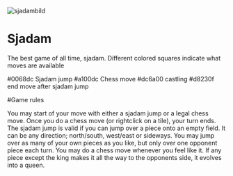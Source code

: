 ![sjadambild](https://user-images.githubusercontent.com/25608141/29970736-0191c5ae-8f26-11e7-9e1d-ab2bc6ce0539.png)

# Sjadam
The best game of all time, sjadam. 
Different colored squares indicate what moves are available

#0068dc Sjadam jump
#a100dc Chess move
#dc6a00 castling
#d8230f end move after sjadam jump

#Game rules

You may start of your move with either a sjadam jump or a legal chess move.
Once you do a chess move (or rightclick on a tile), your turn ends.
The sjadam jump is valid if you can jump over a piece onto an empty field. It can be any direction; north/south, west/east or sideways.
You may jump over as many of your own pieces as you like, but only over one opponent piece each turn.
You may do a chess move whenever you feel like it.
If any piece except the king makes it all the way to the opponents side, it evolves into a queen.

